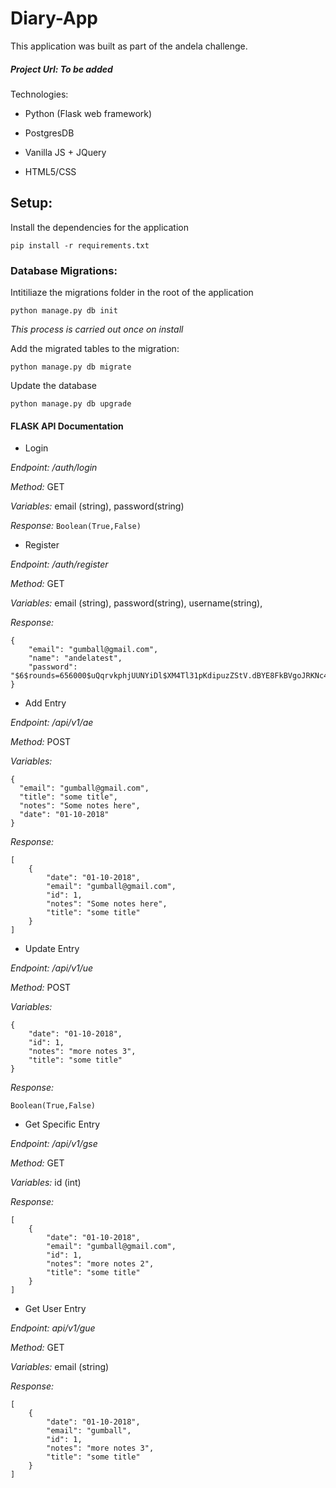 

# Diary-App

This application was built as part of the andela challenge. 

##### Project Url: To be added
<!-- Put your project url here -->

Technologies:

* Python (Flask web framework)

* PostgresDB

* Vanilla JS + JQuery

* HTML5/CSS

## Setup:

Install the dependencies for the application

 ```pip install -r requirements.txt```
 
### Database Migrations:

Intitiliaze the migrations folder in the root of the application

```python manage.py db init```

_This process is carried out once on install_

Add the migrated tables to the migration:

```python manage.py db migrate```

Update the database 

```python manage.py db upgrade```

#### FLASK API Documentation

* Login

*Endpoint:* _/auth/login_

*Method:* GET

*Variables:* email (string), password(string)

*Response:* ```Boolean(True,False)```


* Register

*Endpoint:* _/auth/register_

*Method:* GET

*Variables:* email (string), password(string), username(string),

*Response:* 
```
{
    "email": "gumball@gmail.com",
    "name": "andelatest",
    "password": "$6$rounds=656000$uQqrvkphjUUNYiDl$XM4Tl31pKdipuzZStV.dBYE8FkBVgoJRKNc4NV1Zc3ekKAJnQaLKgPnbvWL68OBEPsatZ/BViSKhdj4JY4/Im/"
}
```

 * Add Entry

*Endpoint:* _/api/v1/ae_

*Method:* POST

*Variables:* 

```
{
  "email": "gumball@gmail.com", 
  "title": "some title",
  "notes": "Some notes here",
  "date": "01-10-2018"
}
```

*Response:* 

```
[
    {
        "date": "01-10-2018",
        "email": "gumball@gmail.com",
        "id": 1,
        "notes": "Some notes here",
        "title": "some title"
    }
]
```

* Update Entry

*Endpoint:* _/api/v1/ue_

*Method:* POST

*Variables:* 

```
{
    "date": "01-10-2018",
    "id": 1,
    "notes": "more notes 3",
    "title": "some title"
}
```

*Response:* 

```Boolean(True,False)```


* Get Specific Entry


*Endpoint:* _/api/v1/gse_

*Method:* GET

*Variables:* id (int)

*Response:* 

```
[
    {
        "date": "01-10-2018",
        "email": "gumball@gmail.com",
        "id": 1,
        "notes": "more notes 2",
        "title": "some title"
    }
]
```
* Get User Entry


*Endpoint:* _api/v1/gue_

*Method:* GET

*Variables:* email (string)

*Response:* 

```
[
    {
        "date": "01-10-2018",
        "email": "gumball",
        "id": 1,
        "notes": "more notes 3",
        "title": "some title"
    }
]
```




